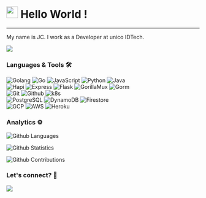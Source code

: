 




<h1><img src="https://emojis.slackmojis.com/emojis/images/1531849430/4246/blob-sunglasses.gif?1531849430" width="30"/> Hello World ! </h1> <hr>

My name is JC. I work as a Developer at unico IDTech.

![](http://estruyf-github.azurewebsites.net/api/VisitorHit?user=julioc98&repo=julioc98&countColorcountColor)

### Languages & Tools 🛠  
![Golang](https://img.shields.io/badge/-Golang-05122A?style=flat&color=green)&nbsp;![Go](https://img.shields.io/badge/-Go-05122A?style=flat&color=green)&nbsp;![JavaScript](https://img.shields.io/badge/-JavaScript-05122A?style=flat&color=green)&nbsp;![Python](https://img.shields.io/badge/-Python-05122A?style=flat&color=green)&nbsp;![Java](https://img.shields.io/badge/-Java-05122A?style=flat&color=green)&nbsp;  
![Hapi](https://img.shields.io/badge/-Hapi-05122A?style=flat&color=orange)&nbsp;![Express](https://img.shields.io/badge/-Express-05122A?style=flat&color=orange)&nbsp;![Flask](https://img.shields.io/badge/-Flask-05122A?style=flat&color=orange)&nbsp;![GorillaMux](https://img.shields.io/badge/-GorillaMux-05122A?style=flat&color=orange)&nbsp;![Gorm](https://img.shields.io/badge/-Gorm-05122A?style=flat&color=orange)&nbsp;  
![Git](https://img.shields.io/badge/-Git-05122A?style=flat&color=gray)&nbsp;![Github](https://img.shields.io/badge/-Github-05122A?style=flat&color=gray)&nbsp;![k8s](https://img.shields.io/badge/-k8s-05122A?style=flat&color=gray)&nbsp;  
![PostgreSQL](https://img.shields.io/badge/-PostgreSQL-05122A?style=flat&color=yellow)&nbsp;![DynamoDB](https://img.shields.io/badge/-DynamoDB-05122A?style=flat&color=yellow)&nbsp;![Firestore](https://img.shields.io/badge/-Firestore-05122A?style=flat&color=yellow)&nbsp;  
![GCP](https://img.shields.io/badge/-GCP-05122A?style=flat&color=blue)&nbsp;![AWS](https://img.shields.io/badge/-AWS-05122A?style=flat&color=blue)&nbsp;![Heroku](https://img.shields.io/badge/-Heroku-05122A?style=flat&color=blue)&nbsp;  


### Analytics ⚙️

![Github Languages](https://github-readme-stats.vercel.app/api/top-langs/?username=julioc98&layout=compact&count_private=true)

![Github Statistics](https://github-readme-stats.vercel.app/api/?username=julioc98&count_private=true&show_icons=true)

![Github Contributions](https://github-readme-streak-stats.herokuapp.com/?user=julioc98&hide_border=true)

### Let's connect? 🤝

<p align="left">

<a href="https://www.linkedin.com/in/juliocesarfmt/"><img src="https://img.shields.io/badge/-LinkedIn-0077B5?style=flat&logo=Linkedin&logoColor=white"/></a>

</p>